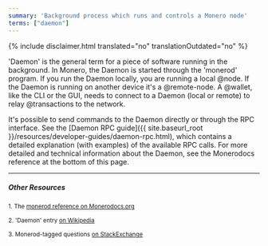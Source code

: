 ```yaml
---
summary: 'Background process which runs and controls a Monero node'
terms: ["daemon"]
---
```


{% include disclaimer.html translated="no" translationOutdated="no" %}

'Daemon' is the general term for a piece of software running in the
background. In Monero, the Daemon is started through the 'monerod'
program. If you run the Daemon locally, you are running a local @node. If
the Daemon is running on another device it's a @remote-node. A @wallet, like
the CLI or the GUI, needs to connect to a Daemon (local or remote) to relay
@transactions to the network.

It's possible to send commands to the Daemon directly or through the RPC
interface. See the [Daemon RPC guide]({{ site.baseurl_root
}}/resources/developer-guides/daemon-rpc.html), which contains a detailed
explanation (with examples) of the available RPC calls. For more detailed
and technical information about the Daemon, see the Monerodocs reference at
the bottom of this page.

---

##### Other Resources

<sub>1. The [monerod reference on Monerodocs.org](https://monerodocs.org/interacting/monerod-reference/)</sub><br>

<sub>2. 'Daemon' entry [on Wikipedia](https://en.wikipedia.org/wiki/Daemon_(computing))</sub><br>

<sub>3. Monerod-tagged questions [on StackExchange](https://monero.stackexchange.com/?tags=monerod)</sub>
